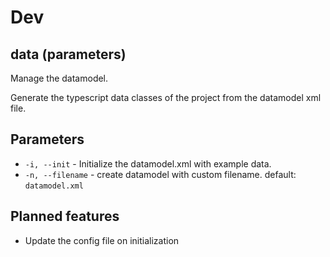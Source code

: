 # Dev

## data (parameters)

Manage the datamodel.

Generate the typescript data classes of the project from the datamodel xml file.

## Parameters

* `-i, --init` - Initialize the datamodel.xml with example data.
* `-n, --filename` - create datamodel with custom filename. default: `datamodel.xml`

## Planned features

* Update the config file on initialization